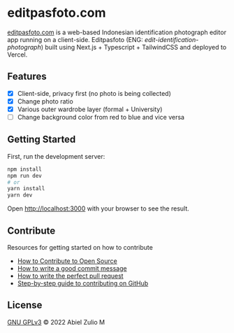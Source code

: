 # editpasfoto.com

[editpasfoto.com](https://editpasfoto.vercel.app/) is a web-based Indonesian identification photograph editor app running on a client-side. Editpasfoto (ENG: _edit-identification-photograph_) built using Next.js + Typescript + TailwindCSS and deployed to Vercel.

## Features

- [x] Client-side, privacy first (no photo is being collected)
- [x] Change photo ratio
- [x] Various outer wardrobe layer (formal + University)
- [ ] Change background color from red to blue and vice versa

## Getting Started

First, run the development server:

```bash
npm install
npm run dev
# or
yarn install
yarn dev
```

Open [http://localhost:3000](http://localhost:3000) with your browser to see the result.

## Contribute

Resources for getting started on how to contribute

- [How to Contribute to Open Source](https://opensource.guide/how-to-contribute/)
- [How to write a good commit message ](https://dev.to/chrissiemhrk/git-commit-message-5e21)
- [How to write the perfect pull request](https://github.blog/2015-01-21-how-to-write-the-perfect-pull-request/)
- [Step-by-step guide to contributing on GitHub](https://www.dataschool.io/how-to-contribute-on-github/)

## License

[GNU GPLv3](https://choosealicense.com/licenses/gpl-3.0/) © 2022 Abiel Zulio M
